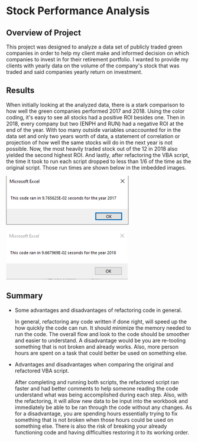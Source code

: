 # Stock Performance Analysis

## Overview of Project

This project was designed to analyze a data set of publicly traded green companies in order to help my client make
and informed decision on which companies to invest in for their retirement portfolio.  I wanted to provide my clients
with yearly data on the volume of the company's stock that was traded and said companies yearly return on investment.

## Results

When initially looking at the analyzed data, there is a stark comparison to how well the green companies performed 
2017 and 2018. Using the color coding, it's easy to see all stocks had a positive ROI besides one. Then in 2018, every
company but two (ENPH and RUN) had a negative ROI at the end of the year.  With too many outside variables unaccounted for
in the data set and only two years worth of data, a statement of correlation or projection of how well the same stocks 
will do in the next year is not possible. Now, the most heavily traded stock out of the 12 in 2018 also yielded the second
highest ROI.  And lastly, after refactoring the VBA script, the time it took to run each script dropped to less than
1/6 of the time as the original script.  Those run times are shown below in the imbedded images.

![alt text](https://github.com/jseverin1984/stock-analysis/blob/master/resources/VBA_Challenge_2017.png "runtime for 2017")

![alt text](https://github.com/jseverin1984/stock-analysis/blob/master/resources/VBA_Challenge_2018.png "runtime for 2018")


## Summary

- Some advantages and disadvantages of refactoring code in general.

	In general, refactoring any code written if done right, will speed up the how quickly the code can run. It should
	minimize the memory needed to run the code. The overall flow and look to the code should be smoother and easier
	to understand. A disadvantage would be you are re-tooling something that is not broken and already works. Also, more
	person hours are spent on a task that could better be used on something else.

- Advantages and disadvantages when comparing the original and refactored VBA script.

	After completing and running both scripts, the refactored script ran faster and had better comments to help someone
	reading the code understand what was being accomplished during each step. Also, with the refactoring, it will allow new data
	to be input into the workbook and immediately be able to be ran through the code without any changes.  As for a disadvantage,
	 you are spending hours essentially trying to fix something that is not broken when those hours could be used on something 
	else.  There is also the risk of breaking your already functioning code and having difficulties restoring it to its working order.  